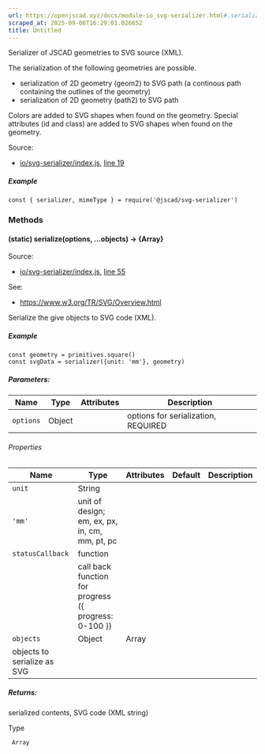 ```yaml
---
url: https://openjscad.xyz/docs/module-io_svg-serializer.html#.serialize
scraped_at: 2025-09-08T16:29:01.026652
title: Untitled
---
```


Serializer of JSCAD geometries to SVG source (XML).

The serialization of the following geometries are possible.

  * serialization of 2D geometry (geom2) to SVG path (a continous path containing the outlines of the geometry)
  * serialization of 2D geometry (path2) to SVG path

Colors are added to SVG shapes when found on the geometry. Special attributes
(id and class) are added to SVG shapes when found on the geometry.

Source:

    

  * [io/svg-serializer/index.js](io_svg-serializer_index.js.html), [line 19](io_svg-serializer_index.js.html#line19)

##### Example

    
    
    const { serializer, mimeType } = require('@jscad/svg-serializer')

### Methods

#### (static) serialize(options, …objects) → {Array}

Source:

    

  * [io/svg-serializer/index.js](io_svg-serializer_index.js.html), [line 55](io_svg-serializer_index.js.html#line55)

See:

    

  * <https://www.w3.org/TR/SVG/Overview.html>

Serialize the give objects to SVG code (XML).

##### Example

    
    
    const geometry = primitives.square()
    const svgData = serializer({unit: 'mm'}, geometry)

##### Parameters:

Name | Type | Attributes | Description  
---|---|---|---  
`options` |  Object |  | options for serialization, REQUIRED

###### Properties

| Name | Type | Attributes | Default | Description  
---|---|---|---|---  
`unit` |  String |  <optional>  
|  `'mm'` | unit of design; em, ex, px, in, cm, mm, pt, pc  
`statusCallback` |  function |  <optional>  
|  | call back function for progress ({ progress: 0-100 })  
`objects` |  Object | Array |  <repeatable>  
| objects to serialize as SVG  
  
##### Returns:

serialized contents, SVG code (XML string)

Type

     Array

